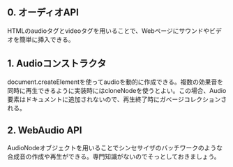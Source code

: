 ## 0. オーディオAPI

HTMLのaudioタグとvideoタグを用いることで、Webページにサウンドやビデオを簡単に挿入できる。

## 1. Audioコンストラクタ

document.createElementを使ってaudioを動的に作成できる。複数の効果音を同時に再生できるように実装時にはcloneNodeを使うとよい。この場合、Audio要素はドキュメントに追加されないので、再生終了時にガベージコレクションされる。

## 2. WebAudio API

AudioNodeオブジェクトを用いることでシンセサイザのバッチワークのような合成音の作成や再生ができる。専門知識がないのでそっとしておきましょう。
